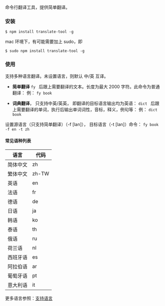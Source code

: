 命令行翻译工具，提供简单翻译。

### 安装

    $ npm install translate-tool -g

mac 环境下，有可能需要加上 sudo，即

    $ sudo npm install translate-tool -g

### 使用

支持多种语言翻译。未设置语言，则默认 中/英 互译。

- **简单翻译**
  `fy ` 后跟上需要翻译的文本。长度为最大 2000 字符。此命令为普通翻译：
  例：
  `fy book`

- **词典翻译**， 只支持中英/英英， 即翻译的目标语言输出均为英语：
  `dict ` 后跟上需要翻译的单词，执行后输出单词词性，音标，释义，例句等：
  例：
  `dict book`

设置源语言（只支持简单翻译）（-f [lan]）， 目标语言（-t [lan]）命令：
`fy book -f en -t zh`

#### 常见语种列表

| 语言     | 代码  |
| -------- | ----- |
| 简体中文 | zh    |
| 繁体中文 | zh-TW |
| 英语     | en    |
| 法语     | fr    |
| 德语     | de    |
| 日语     | ja    |
| 韩语     | ko    |
| 泰语     | th    |
| 俄语     | ru    |
| 荷兰语   | nl    |
| 西班牙语 | es    |
| 阿拉伯语 | ar    |
| 葡萄牙语 | pt    |
| 意大利语 | it    |

更多语言参照：[支持语言](https://cloud.tencent.com/document/product/551/15619)
